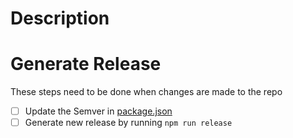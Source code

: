 # Description

# Generate Release

These steps need to be done when changes are made to the repo

- [ ] Update the Semver in [package.json](../package.json)
- [ ] Generate new release by running `npm run release`
